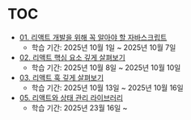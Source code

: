 # TOC

- [01. 리액트 개발을 위해 꼭 알아야 할 자바스크립트](./01.%20리액트%20개발을%20위해%20꼭%20알아야%20할%20자바스크립트/)
  - 학습 기간: 2025년 10월 1일 ~ 2025년 10월 7일
- [02. 리액트 핵심 요소 깊게 살펴보기](./02.%20리액트%20핵심%20요소%20깊게%20살펴보기/)
  - 학습 기간: 2025년 10월 8일 ~ 2025년 10월 10일
- [03. 리액트 훅 깊게 살펴보기](./03.%20리액트%20훅%20깊게%20살펴보기/)
  - 학습 기간: 2025년 10월 13일 ~ 2025년 10월 16일
- [05. 리액트와 상태 관리 라이브러리](./05.%20리액트와%20상태%20관리%20라이브러리/)
  - 학습 기간: 2025년 23월 16일 ~ 
  
